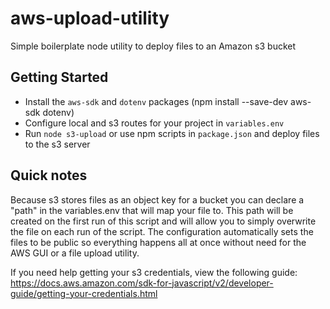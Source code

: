 # aws-upload-utility
Simple boilerplate node utility to deploy files to an Amazon s3 bucket

## Getting Started

- Install the `aws-sdk` and `dotenv` packages (npm install --save-dev aws-sdk dotenv)
- Configure local and s3 routes for your project in `variables.env`
- Run `node s3-upload` or use npm scripts in `package.json` and deploy files to the s3 server

## Quick notes

Because s3 stores files as an object key for a bucket you can declare a "path" in the variables.env that will map your file to. This path will be created on the first run of this script and will allow you to simply overwrite the file on each run of the script. The configuration automatically sets the files to be public so everything happens all at once without need for the AWS GUI or a file upload utility.

If you need help getting your s3 credentials, view the following guide:
https://docs.aws.amazon.com/sdk-for-javascript/v2/developer-guide/getting-your-credentials.html